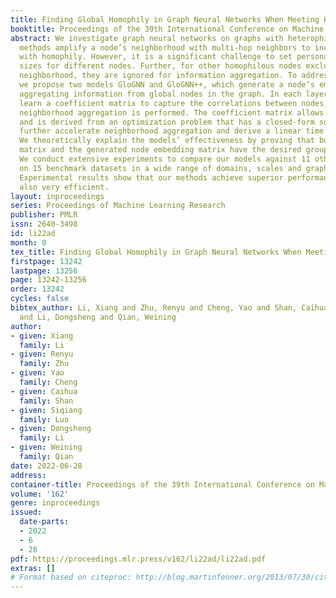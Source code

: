 ```yaml
---
title: Finding Global Homophily in Graph Neural Networks When Meeting Heterophily
booktitle: Proceedings of the 39th International Conference on Machine Learning
abstract: We investigate graph neural networks on graphs with heterophily. Some existing
  methods amplify a node’s neighborhood with multi-hop neighbors to include more nodes
  with homophily. However, it is a significant challenge to set personalized neighborhood
  sizes for different nodes. Further, for other homophilous nodes excluded in the
  neighborhood, they are ignored for information aggregation. To address these problems,
  we propose two models GloGNN and GloGNN++, which generate a node’s embedding by
  aggregating information from global nodes in the graph. In each layer, both models
  learn a coefficient matrix to capture the correlations between nodes, based on which
  neighborhood aggregation is performed. The coefficient matrix allows signed values
  and is derived from an optimization problem that has a closed-form solution. We
  further accelerate neighborhood aggregation and derive a linear time complexity.
  We theoretically explain the models’ effectiveness by proving that both the coefficient
  matrix and the generated node embedding matrix have the desired grouping effect.
  We conduct extensive experiments to compare our models against 11 other competitors
  on 15 benchmark datasets in a wide range of domains, scales and graph heterophilies.
  Experimental results show that our methods achieve superior performance and are
  also very efficient.
layout: inproceedings
series: Proceedings of Machine Learning Research
publisher: PMLR
issn: 2640-3498
id: li22ad
month: 0
tex_title: Finding Global Homophily in Graph Neural Networks When Meeting Heterophily
firstpage: 13242
lastpage: 13256
page: 13242-13256
order: 13242
cycles: false
bibtex_author: Li, Xiang and Zhu, Renyu and Cheng, Yao and Shan, Caihua and Luo, Siqiang
  and Li, Dongsheng and Qian, Weining
author:
- given: Xiang
  family: Li
- given: Renyu
  family: Zhu
- given: Yao
  family: Cheng
- given: Caihua
  family: Shan
- given: Siqiang
  family: Luo
- given: Dongsheng
  family: Li
- given: Weining
  family: Qian
date: 2022-06-28
address:
container-title: Proceedings of the 39th International Conference on Machine Learning
volume: '162'
genre: inproceedings
issued:
  date-parts:
  - 2022
  - 6
  - 28
pdf: https://proceedings.mlr.press/v162/li22ad/li22ad.pdf
extras: []
# Format based on citeproc: http://blog.martinfenner.org/2013/07/30/citeproc-yaml-for-bibliographies/
---
```

